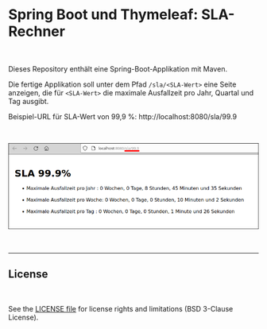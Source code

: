 # Spring Boot und Thymeleaf: SLA-Rechner #

<br>

Dieses Repository enthält eine Spring-Boot-Applikation mit Maven.

Die fertige Applikation soll unter dem Pfad `/sla/<SLA-Wert>` eine Seite anzeigen,
die für `<SLA-Wert>` die maximale Ausfallzeit pro Jahr, Quartal und Tag ausgibt.

Beispiel-URL für SLA-Wert von 99,9 %: http://localhost:8080/sla/99.9

<br>

![Screenshot](screenshot_1.png)

<br>

----

## License ##

<br>

See the [LICENSE file](LICENSE.md) for license rights and limitations (BSD 3-Clause License).

<br>